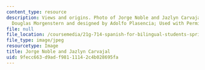 ```yaml
---
content_type: resource
description: Views and origins. Photo of Jorge Noble and Jazlyn Carvajal, Taken by
  Douglas Morgenstern and designed by Adolfo Plasencia; Used with Permission.
file: null
file_location: /coursemedia/21g-714-spanish-for-bilingual-students-spring-2003/9fecc663d9adf98111142c4b028695fa_21g-714s03-th.jpg
file_type: image/jpeg
resourcetype: Image
title: Jorge Noble and Jazlyn Carvajal
uid: 9fecc663-d9ad-f981-1114-2c4b028695fa
---
```

